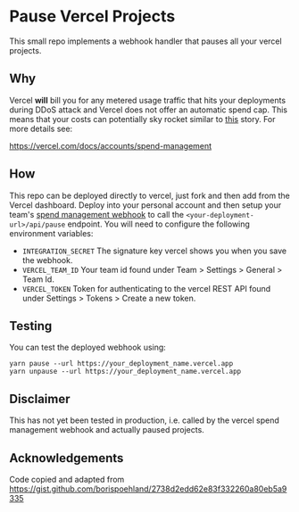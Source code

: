 # Pause Vercel Projects

This small repo implements a webhook handler that pauses all your vercel projects.

## Why

Vercel **will** bill you for any metered usage traffic that hits your deployments during DDoS attack and Vercel does not offer an automatic spend cap. This means that your costs can potentially sky rocket similar to [this](https://news.ycombinator.com/item?id=39520776) story. For more details see:

https://vercel.com/docs/accounts/spend-management

## How

This repo can be deployed directly to vercel, just fork and then add from the Vercel dashboard. Deploy into your personal account and then setup your team's [spend management webhook](https://vercel.com/docs/accounts/spend-management#configuring-a-webhook) to call the `<your-deployment-url>/api/pause` endpoint. You will need to configure the following environment variables:

- `INTEGRATION_SECRET` The signature key vercel shows you when you save the webhook.
- `VERCEL_TEAM_ID` Your team id found under Team > Settings > General > Team Id.
- `VERCEL_TOKEN` Token for authenticating to the vercel REST API found under Settings > Tokens > Create a new token.

## Testing

You can test the deployed webhook using:

```
yarn pause --url https://your_deployment_name.vercel.app
yarn unpause --url https://your_deployment_name.vercel.app
```

## Disclaimer

This has not yet been tested in production, i.e. called by the vercel spend management webhook and actually paused projects.

## Acknowledgements

Code copied and adapted from https://gist.github.com/borispoehland/2738d2edd62e83f332260a80eb5a9335
